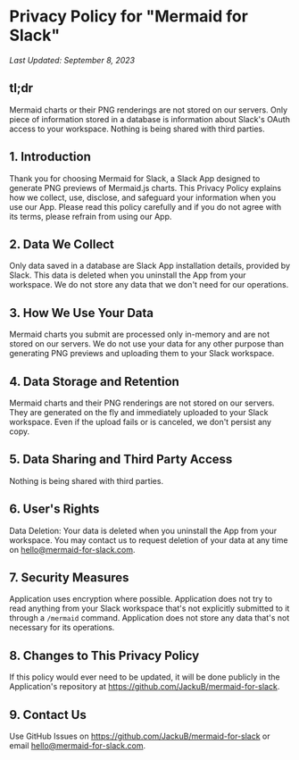 # Privacy Policy for "Mermaid for Slack"

_Last Updated: September 8, 2023_

## tl;dr

Mermaid charts or their PNG renderings are not stored on our servers. Only piece of information stored in a database is information about Slack's OAuth access to your workspace. Nothing is being shared with third parties.

## 1. Introduction

Thank you for choosing Mermaid for Slack, a Slack App designed to generate PNG previews of Mermaid.js charts. This Privacy Policy explains how we collect, use, disclose, and safeguard your information when you use our App. Please read this policy carefully and if you do not agree with its terms, please refrain from using our App.

## 2. Data We Collect

Only data saved in a database are Slack App installation details, provided by Slack. This data is deleted when you uninstall the App from your workspace. We do not store any data that we don't need for our operations.

## 3. How We Use Your Data

Mermaid charts you submit are processed only in-memory and are not stored on our servers. We do not use your data for any other purpose than generating PNG previews and uploading them to your Slack workspace.

## 4. Data Storage and Retention

Mermaid charts and their PNG renderings are not stored on our servers. They are generated on the fly and immediately uploaded to your Slack workspace. Even if the upload fails or is canceled, we don't persist any copy.

## 5. Data Sharing and Third Party Access

Nothing is being shared with third parties.

## 6. User's Rights

Data Deletion: Your data is deleted when you uninstall the App from your workspace. You may contact us to request deletion of your data at any time on hello@mermaid-for-slack.com.

## 7. Security Measures

Application uses encryption where possible. Application does not try to read anything from your Slack workspace that's not explicitly submitted to it through a `/mermaid` command. Application does not store any data that's not necessary for its operations.

## 8. Changes to This Privacy Policy

If this policy would ever need to be updated, it will be done publicly in the Application's repository at https://github.com/JackuB/mermaid-for-slack.

## 9. Contact Us

Use GitHub Issues on https://github.com/JackuB/mermaid-for-slack or email hello@mermaid-for-slack.com.
